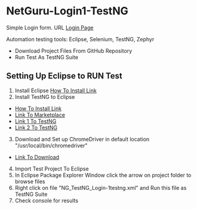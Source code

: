 # NetGuru-Login1-TestNG

Simple Login form. URL [Login Page](https://testyourlog.in/example/)

Automation testing tools: Eclipse, Selenium, TestNG, Zephyr


* Download Project Files From GitHub Repository
* Run Test As TestNG Suite

## Setting Up Eclipse to RUN Test

1. Install Eclipse [How To Install Link](https://www.eclipse.org/downloads/packages/installer)
2. Install TestNG to Eclipse 
- [How To Install Link](https://www.lambdatest.com/blog/how-to-install-testng-in-eclipse-step-by-step-guide/)
- [Link To Marketplace](https://marketplace.eclipse.org/content/testng-eclipse)
- [Link 1 To TestNG](https://dl.bintray.com/testng-team/testng-eclipse-release/)
- [Link 2 To TestNG](https://www.eclipse.org/downloads/packages/installer)

3. Download and Set up ChromeDriver in default location  "/usr/local/bin/chromedriver" 
- [Link To Download](https://chromedriver.chromium.org/downloads)
4. Import Test Project To Eclipse
5. In Eclipse Package Explorer Window click the arrow on project folder to browse files
6. Right click on file "NG_TestNG_Login-1testng.xml" and Run this file as TestNG Suite
7. Check console for results